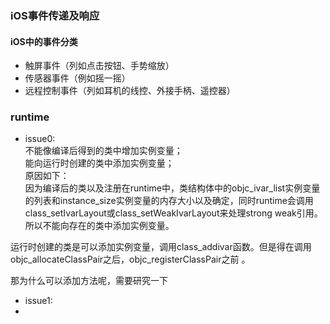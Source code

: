 ### iOS事件传递及响应
#### iOS中的事件分类
* 触屏事件（列如点击按钮、手势缩放）
* 传感器事件（例如摇一摇）
* 远程控制事件（列如耳机的线控、外接手柄、遥控器）


### runtime
* issue0:  
不能像编译后得到的类中增加实例变量；  
能向运行时创建的类中添加实例变量；    
原因如下：  
因为编译后的类以及注册在runtime中，类结构体中的objc_ivar_list实例变量的列表和instance_size实例变量的内存大小以及确定，同时runtime会调用class_setIvarLayout或class_setWeakIvarLayout来处理strong weak引用。所以不能向存在的类中添加实例变量。  

运行时创建的类是可以添加实例变量，调用class_addivar函数。但是得在调用objc_allocateClassPair之后，objc_registerClassPair之前 。
  
那为什么可以添加方法呢，需要研究一下  


* issue1:
*  